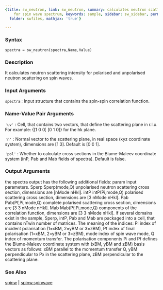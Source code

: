 ```yaml
---
{title: sw_neutron, link: sw_neutron, summary: calculates neutron scattering intensity
    for spin wave spectrum, keywords: sample, sidebar: sw_sidebar, permalink: sw_neutron.html,
  folder: swfiles, mathjax: 'true'}

---
```


### Syntax

`spectra = sw_neutron(spectra,Name,Value)`

### Description

It calculates neutron scattering intensity for polarised and unpolarised
neutron scattering on spin waves.
 

### Input Arguments

`spectra`
: Input structure that contains the spin-spin correlation
  function.

### Name-Value Pair Arguments

`'uv'`
: Cell, that contains two vectors, that define the scattering 
  plane in r.l.u. For example: {[1 0 0] [0 1 0]} for the hk
  plane.

`'n'`
: Normal vector to the scattering plane, in real space (xyz
  coordinate system), dimensions are [1 3]. Default is [0 0 1].

`'pol'`
: Whether to calculate cross sections in the Blume-Maleev
  coordinate system (inP, Pab and Mab fields of spectra). Default
  is false.

### Output Arguments

the spectra output has the following additional fields:
param     Input parameters.
Sperp     Sperp(mode,Q) unpolarised neutron scattering cross section,
          dimensions are [nMode nHkl].
intP      intP(Pi,mode,Q) polarised scattering cross section, dimensions
          are [3 nMode nHkl].
Pab       Pab(Pf,Pi,mode,Q) complete polarised scattering cross section,
          dimensions are [3 3 nMode nHkl].
Mab       Mab(Pf,Pi,mode,Q) components of the correlation function,
          dimensions are [3 3 nMode nHkl].
If several domains exist in the sample, Sperp, intP, Pab and Mab are
packaged into a cell, that contains nTwin number of matrices.
The meaning of the indices:
          Pi      index of incident polarisation (1=xBM, 2=yBM or 3=zBM),
          Pf      index of final polarisation (1=xBM, 2=yBM or 3=zBM),
          mode    index of spin wave mode,
          Q       index of momentum transfer.
The polarisation components Pi and Pf defines the Blume-Maleev coordinate
system with (xBM, yBM and zBM) basis vectors as follows:
          xBM     parallel to the momentum transfer Q,
          yBM     perpendicular to Px in the scattering plane,
          zBM     perpendicular to the scattering plane.

### See Also

[spinw](spinw.html) \| [spinw.spinwave](spinw_spinwave.html)

